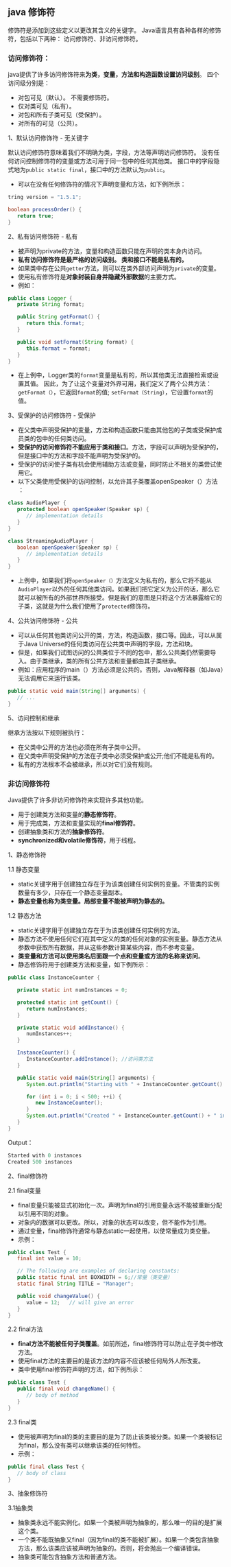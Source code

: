 ## java 修饰符
修饰符是添加到这些定义以更改其含义的关键字。 Java语言具有各种各样的修饰符，包括以下两种：
访问修饰符、非访问修饰符。

### 访问修饰符：
java提供了许多访问修饰符来**为类，变量，方法和构造函数设置访问级别**。 四个访问级分别是：
- 对包可见（默认）。 不需要修饰符。
- 仅对类可见（私有）。
- 对包和所有子类可见（受保护）。
- 对所有的可见（公共）。

1、默认访问修饰符 - 无关键字

默认访问修饰符意味着我们不明确为类，字段，方法等声明访问修饰符。
没有任何访问控制修饰符的变量或方法可用于同一包中的任何其他类。 接口中的字段隐式地为`public static final`，接口中的方法默认为`public`。
- 可以在没有任何修饰符的情况下声明变量和方法，如下例所示：

```java
tring version = "1.5.1";

boolean processOrder() {
   return true;
}
```
2、私有访问修饰符 - 私有

- 被声明为private的方法，变量和构造函数只能在声明的类本身内访问。
- **私有访问修饰符是最严格的访问级别。 类和接口不能是私有的。**
- 如果类中存在公共`getter`方法，则可以在类外部访问声明为`private`的变量。
- 使用私有修饰符是**对象封装自身并隐藏外部数据**的主要方式。
- 例如：
```java
public class Logger {
   private String format;

   public String getFormat() {
      return this.format;
   }

   public void setFormat(String format) {
      this.format = format;
   }
}
```
- 在上例中，Logger类的`format`变量是私有的，所以其他类无法直接检索或设置其值。
因此，为了让这个变量对外界可用，我们定义了两个公共方法：`getFormat（）`，它返回`format`的值; `setFormat（String）`，它设置`format`的值。

3、受保护的访问修饰符 - 受保护
- 在父类中声明受保护的变量，方法和构造函数只能由其他包的子类或受保护成员类的包中的任何类访问。
- **受保护的访问修饰符不能应用于类和接口**。方法，字段可以声明为受保护的，但是接口中的方法和字段不能声明为受保护的。
- 受保护的访问使子类有机会使用辅助方法或变量，同时防止不相关的类尝试使用它。
- 以下父类使用受保护的访问控制，以允许其子类覆盖openSpeaker（）方法 ：

```java
class AudioPlayer {
   protected boolean openSpeaker(Speaker sp) {
      // implementation details
   }
}

class StreamingAudioPlayer {
   boolean openSpeaker(Speaker sp) {
      // implementation details
   }
}
```
- 上例中，如果我们将`openSpeaker（）`方法定义为私有的，那么它将不能从`AudioPlayer`以外的任何其他类访问。如果我们把它定义为公开的话，那么它就可以被所有的外部世界所接受。但是我们的意图是只将这个方法暴露给它的子类，这就是为什么我们使用了`protected`修饰符。

4、公共访问修饰符 - 公共
- 可以从任何其他类访问公开的类，方法，构造函数，接口等。因此，可以从属于Java Universe的任何类访问在公共类中声明的字段，方法和块。
- 但是，如果我们试图访问的公共类位于不同的包中，那么公共类仍然需要导入。由于类继承，类的所有公共方法和变量都由其子类继承。
- 例如：应用程序的main（）方法必须是公共的。否则，Java解释器（如Java）无法调用它来运行该类。
```java
public static void main(String[] arguments) {
   // ...
}
```
5、访问控制和继承

继承方法按以下规则被执行：
- 在父类中公开的方法也必须在所有子类中公开。
- 在父类中声明受保护的方法在子类中必须受保护或公开;他们不能是私有的。
- 私有的方法根本不会被继承，所以对它们没有规则。

### 非访问修饰符
Java提供了许多非访问修饰符来实现许多其他功能。
- 用于创建类方法和变量的**静态修饰符**。
- 用于完成类，方法和变量实现的**final修饰符**。
- 创建抽象类和方法的**抽象修饰符**。
- **synchronized和volatile修饰符**，用于线程。

1、静态修饰符

1.1 静态变量
- static关键字用于创建独立存在于为该类创建任何实例的变量。不管类的实例数量有多少，只存在一个静态变量副本。
- **静态变量也称为类变量。局部变量不能被声明为静态的。**

1.2 静态方法
- static关键字用于创建独立存在于为该类创建任何实例的方法。
- 静态方法不使用任何它们在其中定义的类的任何对象的实例变量。静态方法从参数中获取所有数据，并从这些参数计算某些内容，而不参考变量。
- **类变量和方法可以使用类名后面跟一个点和变量或方法的名称来访问**。
- 静态修饰符用于创建类方法和变量，如下例所示：
```java
public class InstanceCounter {

   private static int numInstances = 0;

   protected static int getCount() {
      return numInstances;
   }

   private static void addInstance() {
      numInstances++;
   }

   InstanceCounter() {
      InstanceCounter.addInstance(); //访问类方法
   }

   public static void main(String[] arguments) {
      System.out.println("Starting with " + InstanceCounter.getCount() + " instances");

      for (int i = 0; i < 500; ++i) {
         new InstanceCounter();
      }
      System.out.println("Created " + InstanceCounter.getCount() + " instances");
   }
}
```
Output：
```java
Started with 0 instances
Created 500 instances
```

2、final修饰符

2.1 final变量
- final变量只能被显式初始化一次。声明为final的引用变量永远不能被重新分配以引用不同的对象。
- 对象内的数据可以更改。所以，对象的状态可以改变，但不能作为引用。
- 通过变量，final修饰符通常与静态static一起使用，以使常量成为类变量。
- 示例：
```java
public class Test {
   final int value = 10;

   // The following are examples of declaring constants:
   public static final int BOXWIDTH = 6;//常量（类变量）
   static final String TITLE = "Manager";

   public void changeValue() {
      value = 12;   // will give an error
   }
}
```

2.2 final方法
- **final方法不能被任何子类覆盖**。如前所述，final修饰符可以防止在子类中修改方法。
- 使用final方法的主要目的是该方法的内容不应该被任何局外人所改变。
- 类中使用final修饰符声明的方法，如下例所示：
```java
public class Test {
   public final void changeName() {
      // body of method
   }
}
```
2.3 final类
- 使用被声明为final的类的主要目的是为了防止该类被分类。如果一个类被标记为final，那么没有类可以继承该类的任何特性。
- 示例：
```java
public final class Test {
   // body of class
}
```

3、抽象修饰符

3.1抽象类

- 抽象类永远不能实例化。如果一个类被声明为抽象的，那么唯一的目的是扩展这个类。
- 一个类不能既抽象又final（因为final的类不能被扩展）。如果一个类包含抽象方法，那么该类应该被声明为抽象的。否则，将会抛出一个编译错误。
- 抽象类可能包含抽象方法和普通方法。
